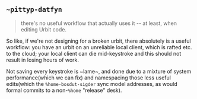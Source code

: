 ## `~pittyp-datfyn`
> there's no useful workflow that actually uses it -- at least, when editing Urbit code.

So like, if we're not designing for a broken urbit, there absolutely is a useful workflow: you have an urbit on an unreliable local client, which is rafted etc. to the cloud; your local client can die mid-keystroke and this should not result in losing hours of work.

Not saving every keystroke is ~lame~, and done due to a mixture of system performance(which we can fix) and namespacing those less useful edits(which the `%home-bosdut-sigder` sync model addresses, as would formal commits to a non-`%home` "release" desk).